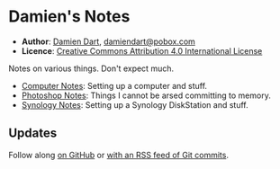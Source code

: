 Damien's Notes
==============

  - **Author**: [Damien Dart][1], <damiendart@pobox.com>
  - **Licence**: [Creative Commons Attribution 4.0 International License][2]

[1]: <https://www.robotinaponcho.net/>
[2]: <http://creativecommons.org/licenses/by/4.0/>

Notes on various things. Don't expect much.

  - [Computer Notes][3]: Setting up a computer and stuff.
  - [Photoshop Notes][4]: Things I cannot be arsed committing to memory.
  - [Synology Notes][5]: Setting up a Synology DiskStation and stuff.

[3]: <https://www.robotinaponcho.net/notes/computer>
[4]: <https://www.robotinaponcho.net/notes/photoshop>
[5]: <https://www.robotinaponcho.net/notes/synology>

## Updates

Follow along [on GitHub][6] or [with an RSS feed of Git commits][7].

[6]: <https://github.com/damiendart/notes>
[7]: <https://www.robotinaponcho.net/git/?p=notes.git;a=rss>

